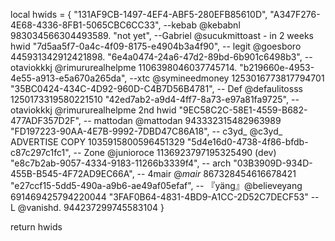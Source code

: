 local hwids = {
"131AF9CB-1497-4EF4-ABF5-280EFB85610D",
"A347F276-4E68-4336-8FB1-5065CBC6CC33", --kebab @kebabnl 983034566304493589.
"not yet", --Gabriel @sucukmittoast - in 2 weeks hwid
"7d5aa5f7-0a4c-4f09-8175-e4904b3a4f90", -- legit @goesboro 445931342912421898.
"6e4a0474-24a6-47d2-89bd-6b901c6498b3", -- otaviokkkj @rimururealhelpme 1106398046037745714.
"b219660e-4953-4e55-a913-e5a670a265da", --xtc @symineedmoney 1253016773817794701
"35BC0424-434C-4D92-960D-C4B7D56B4781", -- Def @defaulitosss 1250173319580221510
"42ed7ab2-a9d4-4ff7-8a73-e97a81fa9725", --otaviokkkj @rimururealhelpme 2nd hwid 
"9EC58C2C-58E1-4559-B682-477ADF357D2F", -- mattodan @mattodan 943332315482963989
"FD197223-90AA-4E7B-9992-7DBD47C86A18", -- c3yd_ @c3yd_ ADVERTISE COPY 1035915800596451329
"5d4e16d0-4738-4f86-bfdb-c87c297c1fc1", -- Zone @junioroce 1136923797195325490 (dev)
"e8c7b2ab-9057-4334-9183-11266b3339f4", -- arch
"03B3909D-934D-455B-B545-4F72AD9EC66A", -- 4mair @_mair_ 867328454616678421
"e27ccf15-5dd5-490a-a9b6-ae49af05efaf", -- 『yäng』@believeyang 691469425794220044
"3FAF0B64-4831-4BD9-A1CC-2D52C7DECF53" -- L @vanishd. 944237299745583104
}

return hwids
